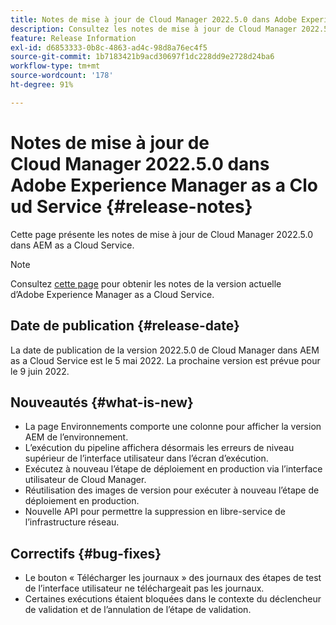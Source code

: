 ```yaml
---
title: Notes de mise à jour de Cloud Manager 2022.5.0 dans Adobe Experience Manager as a Cloud Service
description: Consultez les notes de mise à jour de Cloud Manager 2022.5.0 dans AEM as a Cloud Service.
feature: Release Information
exl-id: d6853333-0b8c-4863-ad4c-98d8a76ec4f5
source-git-commit: 1b7183421b9acd30697f1dc228dd9e2728d24ba6
workflow-type: tm+mt
source-wordcount: '178'
ht-degree: 91%

---
```


# Notes de mise à jour de Cloud Manager 2022.5.0 dans Adobe Experience Manager as a Cloud Service {#release-notes}

Cette page présente les notes de mise à jour de Cloud Manager 2022.5.0 dans AEM as a Cloud Service.

>[!NOTE]
>
>Consultez [cette page](/help/release-notes/release-notes-cloud/release-notes-current.md) pour obtenir les notes de la version actuelle d’Adobe Experience Manager as a Cloud Service.

## Date de publication {#release-date}

La date de publication de la version 2022.5.0 de Cloud Manager dans AEM as a Cloud Service est le 5 mai 2022. La prochaine version est prévue pour le 9 juin 2022.

## Nouveautés {#what-is-new}

* La page Environnements comporte une colonne pour afficher la version AEM de l’environnement.
* L’exécution du pipeline affichera désormais les erreurs de niveau supérieur de l’interface utilisateur dans l’écran d’exécution.
* Exécutez à nouveau l’étape de déploiement en production via l’interface utilisateur de Cloud Manager.
* Réutilisation des images de version pour exécuter à nouveau l’étape de déploiement en production.
* Nouvelle API pour permettre la suppression en libre-service de l’infrastructure réseau.

## Correctifs {#bug-fixes}

* Le bouton « Télécharger les journaux » des journaux des étapes de test de l’interface utilisateur ne téléchargeait pas les journaux.
* Certaines exécutions étaient bloquées dans le contexte du déclencheur de validation et de l’annulation de l’étape de validation.
